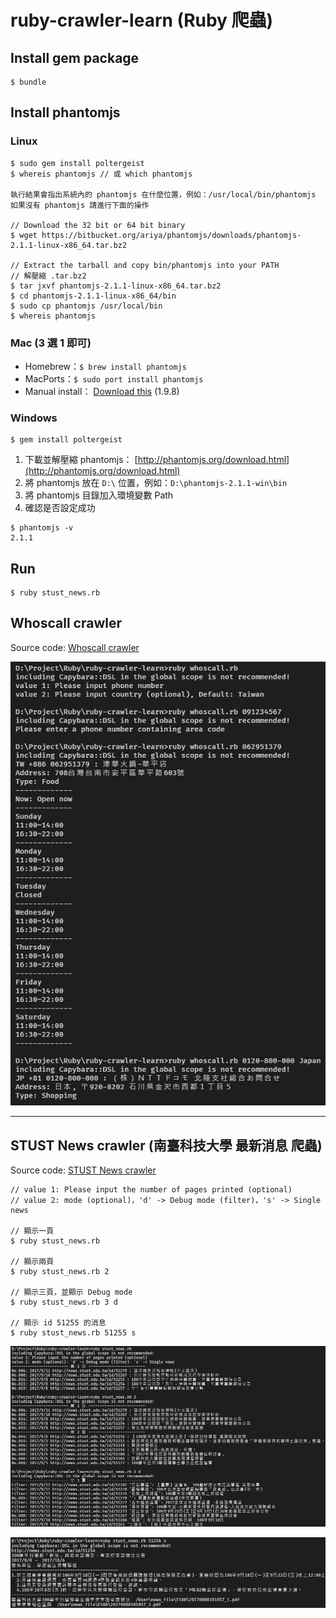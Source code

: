 # ruby-crawler-learn (Ruby 爬蟲)

## Install gem package
```shell
$ bundle
```

## Install phantomjs
###  Linux
```shell
$ sudo gem install poltergeist
$ whereis phantomjs // 或 which phantomjs

執⾏結果會指出系統內的 phantomjs 在什麼位置，例如：/usr/local/bin/phantomjs
如果沒有 phantomjs 請進⾏下面的操作

// Download the 32 bit or 64 bit binary
$ wget https://bitbucket.org/ariya/phantomjs/downloads/phantomjs-2.1.1-linux-x86_64.tar.bz2

// Extract the tarball and copy bin/phantomjs into your PATH
// 解壓縮 .tar.bz2
$ tar jxvf phantomjs-2.1.1-linux-x86_64.tar.bz2
$ cd phantomjs-2.1.1-linux-x86_64/bin
$ sudo cp phantomjs /usr/local/bin
$ whereis phantomjs
```

### Mac (3 選 1 即可)
- Homebrew：`$ brew install phantomjs`
- MacPorts：`$ sudo port install phantomjs`
- Manual install： [Download this](https://bitbucket.org/ariya/phantomjs/downloads/phantomjs-1.9.8-macosx.zip) (1.9.8)

### Windows
```shell
$ gem install poltergeist
```
1. 下載並解壓縮 phantomjs： [http://phantomjs.org/download.html](http://phantomjs.org/download.html)
2. 將 phantomjs 放在 `D:\` 位置，例如：`D:\phantomjs-2.1.1-win\bin`
3. 將 phantomjs 目錄加入環境變數 Path
4. 確認是否設定成功
```shell
$ phantomjs -v
2.1.1
```

## Run
```
$ ruby stust_news.rb
```

## Whoscall crawler
Source code: [Whoscall crawler](./whoscall.rb)

![Whoscall crawler](./image/whoscall.png)

---

## STUST News crawler (南臺科技大學 最新消息 爬蟲)
Source code: [STUST News crawler](./stust_news.rb)

```shell
// value 1: Please input the number of pages printed (optional)
// value 2: mode (optional)，'d' -> Debug mode (filter)，'s' -> Single news

// 顯示一頁
$ ruby stust_news.rb

// 顯示兩頁
$ ruby stust_news.rb 2

// 顯示三頁，並顯示 Debug mode
$ ruby stust_news.rb 3 d

// 顯示 id 51255 的消息
$ ruby stust_news.rb 51255 s
```

![STUST News crawler](./image/stust_news_1.png)

![STUST News crawler](./image/stust_news_2.png)